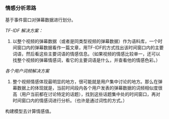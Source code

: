 ### 情感分析思路

  基于事件窗口对弹幕数据进行划分。

_TF-IDF 解决方案：_

1. 以整个视频的弹幕数据（或者是同类型视频的弹幕数据）作为语料库，一个时间窗口内的弹幕数据看作一篇文章，用TF-IDF的方式找出该时间窗口内的主要词语，然后看这些主要词语的情感信息。（如果视频的情感比较单一，还可以找整个视频的弹幕情感词，看它的主要词语是什么，并查看他的情感色彩。）

_各个用户词频解决方案_

1. 整个视频情感体现最明显的地方，很可能就是用户集中讨论的地方。那么在弹幕数据上的体现就是，当前时间段内各个用户发表的弹幕数据的词频相似度很高（用户当前都在讨论特定的话题），找到这些话题集中处的时间窗口，再对时间窗口内的情感词进行分析。（也许是通过词性的方式。）


构建模型去计算情感值。